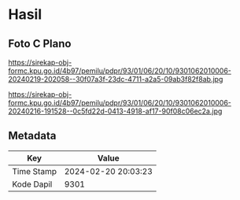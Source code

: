 # Hasil

## Foto C Plano

https://sirekap-obj-formc.kpu.go.id/4b97/pemilu/pdpr/93/01/06/20/10/9301062010006-20240219-202058--30f07a3f-23dc-4711-a2a5-09ab3f82f8ab.jpg

https://sirekap-obj-formc.kpu.go.id/4b97/pemilu/pdpr/93/01/06/20/10/9301062010006-20240216-191528--0c5fd22d-0413-4918-af17-90f08c06ec2a.jpg


## Metadata

| Key        | Value               |
| ---------- | ------------------- |
| Time Stamp | 2024-02-20 20:03:23 |
| Kode Dapil | 9301                |



